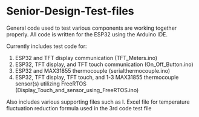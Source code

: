 # Senior-Design-Test-files
General code used to test various components are working together properly. All code is written for the ESP32 using the Arduino IDE.

Currently includes test code for:
1. ESP32 and TFT display communication  (TFT_Meters.ino)
2. ESP32, TFT display, and TFT touch communication  (On_Off_Button.ino)
3. ESP32 and MAX31855 thermocouple (serialthermocouple.ino)
4. ESP32, TFT display, TFT touch, and 1-3 MAX31855 thermocouple sensor(s) utilizing FreeRTOS  (Display_Touch_and_sensor_using_FreeRTOS.ino)

Also includes various supporting files such as
I. Excel file for temperature fluctuation reduction formula used in the 3rd code test file
